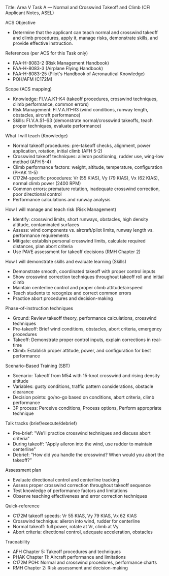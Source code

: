 Title: Area V Task A — Normal and Crosswind Takeoff and Climb (CFI Applicant Notes, ASEL)

ACS Objective
- Determine that the applicant can teach normal and crosswind takeoff and climb procedures, apply it, manage risks, demonstrate skills, and provide effective instruction.

References (per ACS for this Task only)
- FAA-H-8083-2 (Risk Management Handbook)
- FAA-H-8083-3 (Airplane Flying Handbook)
- FAA-H-8083-25 (Pilot's Handbook of Aeronautical Knowledge)
- POH/AFM (C172M)

Scope (ACS mapping)
- Knowledge: FI.V.A.K1–K4 (takeoff procedures, crosswind techniques, climb performance, common errors)
- Risk Management: FI.V.A.R1–R3 (wind conditions, runway length, obstacles, aircraft performance)
- Skills: FI.V.A.S1–S3 (demonstrate normal/crosswind takeoffs, teach proper techniques, evaluate performance)

What I will teach (Knowledge)
- Normal takeoff procedures: pre-takeoff checks, alignment, power application, rotation, initial climb (AFH 5-2)
- Crosswind takeoff techniques: aileron positioning, rudder use, wing-low method (AFH 5-4)
- Climb performance factors: weight, altitude, temperature, configuration (PHAK 11-5)
- C172M-specific procedures: Vr (55 KIAS), Vy (79 KIAS), Vx (62 KIAS), normal climb power (2400 RPM)
- Common errors: premature rotation, inadequate crosswind correction, poor directional control
- Performance calculations and runway analysis

How I will manage and teach risk (Risk Management)
- Identify: crosswind limits, short runways, obstacles, high density altitude, contaminated surfaces
- Assess: wind components vs. aircraft/pilot limits, runway length vs. performance requirements
- Mitigate: establish personal crosswind limits, calculate required distances, plan abort criteria
- Use PAVE assessment for takeoff decisions (RMH Chapter 2)

How I will demonstrate skills and evaluate learning (Skills)
- Demonstrate smooth, coordinated takeoff with proper control inputs
- Show crosswind correction techniques throughout takeoff roll and initial climb
- Maintain centerline control and proper climb attitude/airspeed
- Teach students to recognize and correct common errors
- Practice abort procedures and decision-making

Phase-of-instruction techniques
- Ground: Review takeoff theory, performance calculations, crosswind techniques
- Pre-takeoff: Brief wind conditions, obstacles, abort criteria, emergency procedures
- Takeoff: Demonstrate proper control inputs, explain corrections in real-time
- Climb: Establish proper attitude, power, and configuration for best performance

Scenario-Based Training (SBT)
- Scenario: Takeoff from M54 with 15-knot crosswind and rising density altitude
- Variables: gusty conditions, traffic pattern considerations, obstacle clearance
- Decision points: go/no-go based on conditions, abort criteria, climb performance
- 3P process: Perceive conditions, Process options, Perform appropriate technique

Talk tracks (brief/execute/debrief)
- Pre-brief: "We'll practice crosswind techniques and discuss abort criteria"
- During takeoff: "Apply aileron into the wind, use rudder to maintain centerline"
- Debrief: "How did you handle the crosswind? When would you abort the takeoff?"

Assessment plan
- Evaluate directional control and centerline tracking
- Assess proper crosswind correction throughout takeoff sequence
- Test knowledge of performance factors and limitations
- Observe teaching effectiveness and error correction techniques

Quick-reference
- C172M takeoff speeds: Vr 55 KIAS, Vy 79 KIAS, Vx 62 KIAS
- Crosswind technique: aileron into wind, rudder for centerline
- Normal takeoff: full power, rotate at Vr, climb at Vy
- Abort criteria: directional control, adequate acceleration, obstacles

Traceability
- AFH Chapter 5: Takeoff procedures and techniques
- PHAK Chapter 11: Aircraft performance and limitations
- C172M POH: Normal and crosswind procedures, performance charts
- RMH Chapter 2: Risk assessment and decision-making